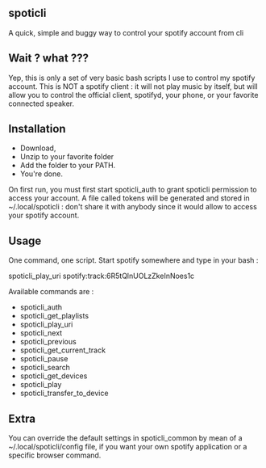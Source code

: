 ## spoticli
A quick, simple and buggy way to control your spotify account from cli 
 

## Wait ? what ???

Yep, this is only a set of very basic bash scripts I use to control my spotify account.
This is NOT a spotify client : it will not play music by itself, but will allow you to 
control the official client, spotifyd, your phone, or your favorite connected speaker.

## Installation

- Download, 
- Unzip to your favorite folder 
- Add the folder to your PATH.
- You're done.

On first run, you must first start spoticli_auth to grant spoticli
permission to access your account. A file called tokens will be generated
and stored in ~/.local/spoticli : don't share it with anybody since it would allow
to access your spotify account.

## Usage

One command, one script. Start spotify somewhere and type in your bash : 

spoticli_play_uri spotify:track:6R5tQlnUOLzZkeInNoes1c

Available commands are :

- spoticli_auth
- spoticli_get_playlists
- spoticli_play_uri
- spoticli_next
- spoticli_previous            
- spoticli_get_current_track
- spoticli_pause
- spoticli_search
- spoticli_get_devices
- spoticli_play
- spoticli_transfer_to_device

## Extra

You can override the default settings in spoticli_common by mean of a ~/.local/spoticli/config file,
if you want your own spotify application or a specific browser command.
